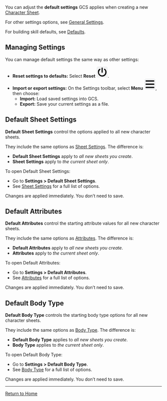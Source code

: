 You can adjust the **default settings** GCS applies when creating a new [Character Sheet](Character%20Sheet%20Overview).

For other settings options, see [General Settings](General%20Settings).

For building skill defaults, see [Defaults](Defaults).

## Managing Settings

You can manage default settings the same way as other settings:

- **Reset settings to defaults:** Select **Reset** ![](./images/icons/icn-reset.svg).
- **Import or export settings:** On the Settings toolbar, select **Menu** ![](./images/icons/icn-menu.svg), then choose:
  - **Import:** Load saved settings into GCS.
  - **Export:** Save your current settings as a file.

## Default Sheet Settings

**Default Sheet Settings** control the options applied to all new character sheets.

They include the same options as [Sheet Settings](Sheet%20Settings). The difference is:

- **Default Sheet Settings** apply to _all new sheets you create_.
- **Sheet Settings** apply to _the current sheet only_.

To open Default Sheet Settings:

- Go to **Settings > Default Sheet Settings**.
- See [Sheet Settings](Sheet%20Settings) for a full list of options.

Changes are applied immediately. You don’t need to save.

## Default Attributes

**Default Attributes** control the starting attribute values for all new character sheets.

They include the same options as [Attributes](Attributes). The difference is:

- **Default Attributes** apply to _all new sheets you create_.
- **Attributes** apply to _the current sheet only_.

To open Default Attributes:

- Go to **Settings > Default Attributes**.
- See [Attributes](Attributes) for a full list of options.

Changes are applied immediately. You don’t need to save.

## Default Body Type

**Default Body Type** controls the starting body type options for all new character sheets.

They include the same options as [Body Type](Body%20Type). The difference is:

- **Default Body Type** applies to _all new sheets you create_.
- **Body Type** applies to _the current sheet only_.

To open Default Body Type:

- Go to **Settings > Default Body Type**.
- See [Body Type](Body%20Type) for a full list of options.

Changes are applied immediately. You don’t need to save.

---

[Return to Home](Home)
